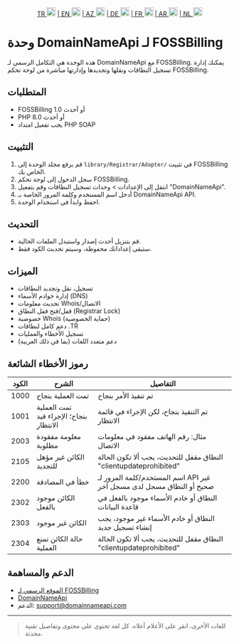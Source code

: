 <div align="center">  
  <a href="README.md"   >   TR <img style="padding-top: 8px" src="https://raw.githubusercontent.com/yammadev/flag-icons/master/png/TR.png" alt="TR" height="20" /></a>  
  <a href="README-EN.md"> | EN <img style="padding-top: 8px" src="https://raw.githubusercontent.com/yammadev/flag-icons/master/png/US.png" alt="EN" height="20" /></a>  
  <a href="README-AZ.md"> | AZ <img style="padding-top: 8px" src="https://raw.githubusercontent.com/yammadev/flag-icons/master/png/AZ.png" alt="AZ" height="20" /></a>  
  <a href="README-DE.md"> | DE <img style="padding-top: 8px" src="https://raw.githubusercontent.com/yammadev/flag-icons/master/png/DE.png" alt="DE" height="20" /></a>  
  <a href="README-FR.md"> | FR <img style="padding-top: 8px" src="https://raw.githubusercontent.com/yammadev/flag-icons/master/png/FR.png" alt="FR" height="20" /></a>  
  <a href="README-AR.md"> | AR <img style="padding-top: 8px" src="https://raw.githubusercontent.com/yammadev/flag-icons/master/png/AR.png" alt="AR" height="20" /></a>  
  <a href="README-NL.md"> | NL <img style="padding-top: 8px" src="https://raw.githubusercontent.com/yammadev/flag-icons/master/png/NL.png" alt="NL" height="20" /></a>  
</div>

# وحدة DomainNameApi لـ FOSSBilling

هذه الوحدة هي التكامل الرسمي لـ DomainNameApi مع FOSSBilling. يمكنك إدارة تسجيل النطاقات ونقلها وتجديدها وإدارتها مباشرة من لوحة تحكم FOSSBilling.

## المتطلبات

- FOSSBilling 1.0 أو أحدث
- PHP 8.0 أو أحدث
- يجب تفعيل امتداد PHP SOAP

## التثبيت

1. قم برفع مجلد الوحدة إلى `library/Registrar/Adapter/` في تثبيت FOSSBilling الخاص بك.
2. سجل الدخول إلى لوحة تحكم FOSSBilling.
3. انتقل إلى الإعدادات > وحدات تسجيل النطاقات وقم بتفعيل "DomainNameApi".
4. أدخل اسم المستخدم وكلمة المرور الخاصة بـ DomainNameApi API.
5. احفظ وابدأ في استخدام الوحدة.

## التحديث

- قم بتنزيل أحدث إصدار واستبدل الملفات الحالية.
- ستبقى إعداداتك محفوظة، وسيتم تحديث الكود فقط.

## الميزات

- تسجيل، نقل وتجديد النطاقات
- إدارة خوادم الأسماء (DNS)
- تحديث معلومات Whois/الاتصال
- قفل/فتح قفل النطاق (Registrar Lock)
- خصوصية Whois (حماية الخصوصية)
- دعم كامل لنطاقات .TR
- تسجيل الأخطاء والعمليات
- دعم متعدد اللغات (بما في ذلك العربية)

## رموز الأخطاء الشائعة

| الكود  | الشرح                                           | التفاصيل                                                                                 |
|--------|-------------------------------------------------|------------------------------------------------------------------------------------------|
| 1000   | تمت العملية بنجاح                               | تم تنفيذ الأمر بنجاح                                                                    |
| 1001   | تمت العملية بنجاح؛ الإجراء قيد الانتظار          | تم التنفيذ بنجاح، لكن الإجراء في قائمة الانتظار                                          |
| 2003   | معلومة مفقودة مطلوبة                            | مثال: رقم الهاتف مفقود في معلومات الاتصال                                               |
| 2105   | الكائن غير مؤهل للتجديد                         | النطاق مقفل للتحديث، يجب ألا تكون الحالة "clientupdateprohibited"                      |
| 2200   | خطأ في المصادقة                                 | اسم المستخدم/كلمة المرور لـ API غير صحيح أو النطاق مسجل لدى مسجل آخر                   |
| 2302   | الكائن موجود بالفعل                             | النطاق أو خادم الأسماء موجود بالفعل في قاعدة البيانات                                   |
| 2303   | الكائن غير موجود                                | النطاق أو خادم الأسماء غير موجود، يجب إنشاء تسجيل جديد                                  |
| 2304   | حالة الكائن تمنع العملية                        | النطاق مقفل للتحديث، يجب ألا تكون الحالة "clientupdateprohibited"                      |

## الدعم والمساهمة

- [الموقع الرسمي لـ FOSSBilling](https://fossbilling.org/)
- [DomainNameApi](https://www.domainnameapi.com/)
- الدعم: support@domainnameapi.com

---

> للغات الأخرى، انقر على الأعلام أعلاه. كل لغة تحتوي على محتوى وتفاصيل تقنية محدثة.
